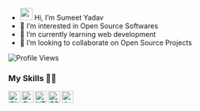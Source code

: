 - <img src="https://media.giphy.com/media/hvRJCLFzcasrR4ia7z/giphy.gif" width="25px"> Hi, I’m Sumeet Yadav
- 👀 I’m interested in Open Source Softwares
- 🌱 I’m currently learning web development
- 💞️ I’m looking to collaborate on Open Source Projects

![Profile Views](https://hits.seeyoufarm.com/api/count/incr/badge.svg?url=https://github.com/sumeet-y/&title=Profile%20Views)

### My Skills 👨‍💻

<img align="left" alt="GitHub" width="24px" src="https://cdn.jsdelivr.net/npm/simple-icons@3.2.0/icons/github.svg" />
<img align="left" alt="C++" width="24px" src="https://cdn.jsdelivr.net/npm/simple-icons@3.2.0/icons/cplusplus.svg" />
<img align="left" alt="HTML" width="24px" src="https://cdn.jsdelivr.net/npm/simple-icons@3.2.0/icons/html5.svg" />
<img align="left" alt="CSS" width="24px" src="https://cdn.jsdelivr.net/npm/simple-icons@3.2.0/icons/css3.svg" />
<img align="left" alt="JavaScript" width="24px" src="https://cdn.jsdelivr.net/npm/simple-icons@3.2.0/icons/javascript.svg" />
<br><br>

